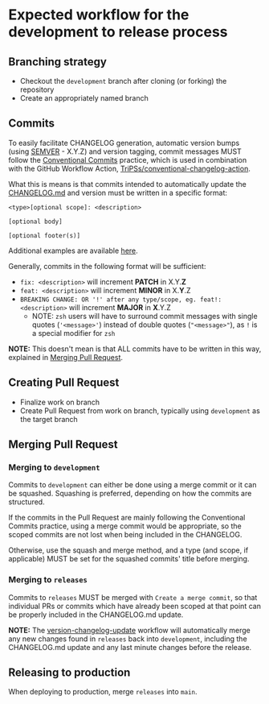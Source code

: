 # Expected workflow for the development to release process

## Branching strategy

- Checkout the `development` branch after cloning (or forking) the repository
- Create an appropriately named branch

## Commits

To easily facilitate CHANGELOG generation, automatic version bumps (using [SEMVER](https://semver.org) - X.Y.Z) and version tagging, commit messages MUST follow the [Conventional Commits](https://www.conventionalcommits.org/en/v1.0.0/) practice, which is used in combination with the GitHub Workflow Action, [TriPSs/conventional-changelog-action](https://github.com/TriPSs/conventional-changelog-action).

What this is means is that commits intended to automatically update the [CHANGELOG.md](https://github.com/w3c/aria-at-app/blob/development/CHANGELOG.md) and version must be written in a specific format:
```
<type>[optional scope]: <description>

[optional body]

[optional footer(s)]
```

Additional examples are available [here](https://www.conventionalcommits.org/en/v1.0.0/#examples).

Generally, commits in the following format will be sufficient:
- `fix: <description>` will increment **PATCH** in X.Y.**Z**
- `feat: <description>` will increment **MINOR** in X.**Y**.Z
- `BREAKING CHANGE: OR '!' after any type/scope, eg. feat!: <description>` will increment **MAJOR** in **X**.Y.Z
  - NOTE: `zsh` users will have to surround commit messages with single quotes (`'<message>'`) instead of double quotes (`"<message>"`), as `!` is a special modifier for `zsh`

**NOTE:** This doesn't mean is that ALL commits have to be written in this way, explained in [Merging Pull Request](#merging-pull-request).

## Creating Pull Request

- Finalize work on branch
- Create Pull Request from work on branch, typically using `development` as the target branch

## Merging Pull Request

### Merging to `development`

Commits to `development` can either be done using a merge commit or it can be squashed. Squashing is preferred, depending on how the commits are structured.

If the commits in the Pull Request are mainly following the Conventional Commits practice, using a merge commit would be appropriate, so the scoped commits are not lost when being included in the CHANGELOG.

Otherwise, use the squash and merge method, and a type (and scope, if applicable) MUST be set for the squashed commits' title before merging.

### Merging to `releases`

Commits to `releases` MUST be merged with `Create a merge commit`, so that individual PRs or commits which have already been scoped at that point can be properly included in the CHANGELOG.md update.

**NOTE:** The [version-changelog-update](https://github.com/w3c/aria-at-app/blob/development/.github/workflows/version-changelog-update.yml) workflow will automatically merge any new changes found in `releases` back into `development`, including the CHANGELOG.md update and any last minute changes before the release.

## Releasing to production

When deploying to production, merge `releases` into `main`.
